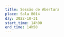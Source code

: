 ```yaml
---
title: Sessão de Abertura
place: Sala B014
day: 2022-10-31
start_time: 14h00
end_time: 14h50
---
```

